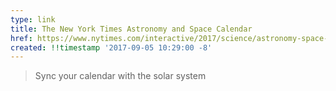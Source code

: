 ```yaml
---
type: link
title: The New York Times Astronomy and Space Calendar
href: https://www.nytimes.com/interactive/2017/science/astronomy-space-calendar.html
created: !!timestamp '2017-09-05 10:29:00 -8'
---
```

> Sync your calendar with the solar system
